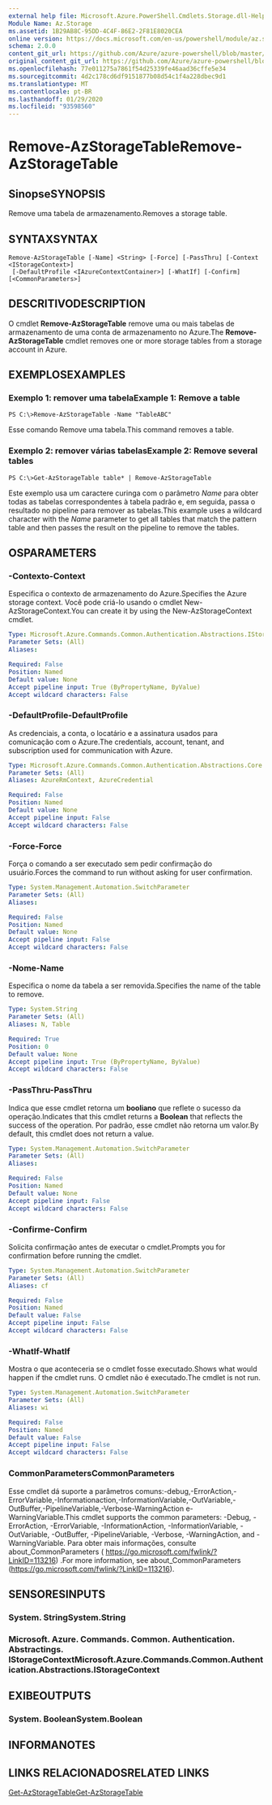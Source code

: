 ```yaml
---
external help file: Microsoft.Azure.PowerShell.Cmdlets.Storage.dll-Help.xml
Module Name: Az.Storage
ms.assetid: 1B29AB8C-95DD-4C4F-86E2-2F81E8020CEA
online version: https://docs.microsoft.com/en-us/powershell/module/az.storage/remove-azstoragetable
schema: 2.0.0
content_git_url: https://github.com/Azure/azure-powershell/blob/master/src/Storage/Storage.Management/help/Remove-AzStorageTable.md
original_content_git_url: https://github.com/Azure/azure-powershell/blob/master/src/Storage/Storage.Management/help/Remove-AzStorageTable.md
ms.openlocfilehash: 77e011275a7861f54d25339fe46aad36cffe5e34
ms.sourcegitcommit: 4d2c178cd6df9151877b08d54c1f4a228dbec9d1
ms.translationtype: MT
ms.contentlocale: pt-BR
ms.lasthandoff: 01/29/2020
ms.locfileid: "93598560"
---
```

# <span data-ttu-id="8e0d6-101">Remove-AzStorageTable</span><span class="sxs-lookup"><span data-stu-id="8e0d6-101">Remove-AzStorageTable</span></span>

## <span data-ttu-id="8e0d6-102">Sinopse</span><span class="sxs-lookup"><span data-stu-id="8e0d6-102">SYNOPSIS</span></span>
<span data-ttu-id="8e0d6-103">Remove uma tabela de armazenamento.</span><span class="sxs-lookup"><span data-stu-id="8e0d6-103">Removes a storage table.</span></span>

## <span data-ttu-id="8e0d6-104">SYNTAX</span><span class="sxs-lookup"><span data-stu-id="8e0d6-104">SYNTAX</span></span>

```
Remove-AzStorageTable [-Name] <String> [-Force] [-PassThru] [-Context <IStorageContext>]
 [-DefaultProfile <IAzureContextContainer>] [-WhatIf] [-Confirm] [<CommonParameters>]
```

## <span data-ttu-id="8e0d6-105">DESCRITIVO</span><span class="sxs-lookup"><span data-stu-id="8e0d6-105">DESCRIPTION</span></span>
<span data-ttu-id="8e0d6-106">O cmdlet **Remove-AzStorageTable** remove uma ou mais tabelas de armazenamento de uma conta de armazenamento no Azure.</span><span class="sxs-lookup"><span data-stu-id="8e0d6-106">The **Remove-AzStorageTable** cmdlet removes one or more storage tables from a storage account in Azure.</span></span>

## <span data-ttu-id="8e0d6-107">EXEMPLOS</span><span class="sxs-lookup"><span data-stu-id="8e0d6-107">EXAMPLES</span></span>

### <span data-ttu-id="8e0d6-108">Exemplo 1: remover uma tabela</span><span class="sxs-lookup"><span data-stu-id="8e0d6-108">Example 1: Remove a table</span></span>
```
PS C:\>Remove-AzStorageTable -Name "TableABC"
```

<span data-ttu-id="8e0d6-109">Esse comando Remove uma tabela.</span><span class="sxs-lookup"><span data-stu-id="8e0d6-109">This command removes a table.</span></span>

### <span data-ttu-id="8e0d6-110">Exemplo 2: remover várias tabelas</span><span class="sxs-lookup"><span data-stu-id="8e0d6-110">Example 2: Remove several tables</span></span>
```
PS C:\>Get-AzStorageTable table* | Remove-AzStorageTable
```

<span data-ttu-id="8e0d6-111">Este exemplo usa um caractere curinga com o parâmetro *Name* para obter todas as tabelas correspondentes à tabela padrão e, em seguida, passa o resultado no pipeline para remover as tabelas.</span><span class="sxs-lookup"><span data-stu-id="8e0d6-111">This example uses a wildcard character with the *Name* parameter to get all tables that match the pattern table and then passes the result on the pipeline to remove the tables.</span></span>

## <span data-ttu-id="8e0d6-112">OS</span><span class="sxs-lookup"><span data-stu-id="8e0d6-112">PARAMETERS</span></span>

### <span data-ttu-id="8e0d6-113">-Contexto</span><span class="sxs-lookup"><span data-stu-id="8e0d6-113">-Context</span></span>
<span data-ttu-id="8e0d6-114">Especifica o contexto de armazenamento do Azure.</span><span class="sxs-lookup"><span data-stu-id="8e0d6-114">Specifies the Azure storage context.</span></span>
<span data-ttu-id="8e0d6-115">Você pode criá-lo usando o cmdlet New-AzStorageContext.</span><span class="sxs-lookup"><span data-stu-id="8e0d6-115">You can create it by using the New-AzStorageContext cmdlet.</span></span>

```yaml
Type: Microsoft.Azure.Commands.Common.Authentication.Abstractions.IStorageContext
Parameter Sets: (All)
Aliases:

Required: False
Position: Named
Default value: None
Accept pipeline input: True (ByPropertyName, ByValue)
Accept wildcard characters: False
```

### <span data-ttu-id="8e0d6-116">-DefaultProfile</span><span class="sxs-lookup"><span data-stu-id="8e0d6-116">-DefaultProfile</span></span>
<span data-ttu-id="8e0d6-117">As credenciais, a conta, o locatário e a assinatura usados para comunicação com o Azure.</span><span class="sxs-lookup"><span data-stu-id="8e0d6-117">The credentials, account, tenant, and subscription used for communication with Azure.</span></span>

```yaml
Type: Microsoft.Azure.Commands.Common.Authentication.Abstractions.Core.IAzureContextContainer
Parameter Sets: (All)
Aliases: AzureRmContext, AzureCredential

Required: False
Position: Named
Default value: None
Accept pipeline input: False
Accept wildcard characters: False
```

### <span data-ttu-id="8e0d6-118">-Force</span><span class="sxs-lookup"><span data-stu-id="8e0d6-118">-Force</span></span>
<span data-ttu-id="8e0d6-119">Força o comando a ser executado sem pedir confirmação do usuário.</span><span class="sxs-lookup"><span data-stu-id="8e0d6-119">Forces the command to run without asking for user confirmation.</span></span>

```yaml
Type: System.Management.Automation.SwitchParameter
Parameter Sets: (All)
Aliases:

Required: False
Position: Named
Default value: None
Accept pipeline input: False
Accept wildcard characters: False
```

### <span data-ttu-id="8e0d6-120">-Nome</span><span class="sxs-lookup"><span data-stu-id="8e0d6-120">-Name</span></span>
<span data-ttu-id="8e0d6-121">Especifica o nome da tabela a ser removida.</span><span class="sxs-lookup"><span data-stu-id="8e0d6-121">Specifies the name of the table to remove.</span></span>

```yaml
Type: System.String
Parameter Sets: (All)
Aliases: N, Table

Required: True
Position: 0
Default value: None
Accept pipeline input: True (ByPropertyName, ByValue)
Accept wildcard characters: False
```

### <span data-ttu-id="8e0d6-122">-PassThru</span><span class="sxs-lookup"><span data-stu-id="8e0d6-122">-PassThru</span></span>
<span data-ttu-id="8e0d6-123">Indica que esse cmdlet retorna um **booliano** que reflete o sucesso da operação.</span><span class="sxs-lookup"><span data-stu-id="8e0d6-123">Indicates that this cmdlet returns a **Boolean** that reflects the success of the operation.</span></span>
<span data-ttu-id="8e0d6-124">Por padrão, esse cmdlet não retorna um valor.</span><span class="sxs-lookup"><span data-stu-id="8e0d6-124">By default, this cmdlet does not return a value.</span></span>

```yaml
Type: System.Management.Automation.SwitchParameter
Parameter Sets: (All)
Aliases:

Required: False
Position: Named
Default value: None
Accept pipeline input: False
Accept wildcard characters: False
```

### <span data-ttu-id="8e0d6-125">-Confirme</span><span class="sxs-lookup"><span data-stu-id="8e0d6-125">-Confirm</span></span>
<span data-ttu-id="8e0d6-126">Solicita confirmação antes de executar o cmdlet.</span><span class="sxs-lookup"><span data-stu-id="8e0d6-126">Prompts you for confirmation before running the cmdlet.</span></span>

```yaml
Type: System.Management.Automation.SwitchParameter
Parameter Sets: (All)
Aliases: cf

Required: False
Position: Named
Default value: False
Accept pipeline input: False
Accept wildcard characters: False
```

### <span data-ttu-id="8e0d6-127">-WhatIf</span><span class="sxs-lookup"><span data-stu-id="8e0d6-127">-WhatIf</span></span>
<span data-ttu-id="8e0d6-128">Mostra o que aconteceria se o cmdlet fosse executado.</span><span class="sxs-lookup"><span data-stu-id="8e0d6-128">Shows what would happen if the cmdlet runs.</span></span>
<span data-ttu-id="8e0d6-129">O cmdlet não é executado.</span><span class="sxs-lookup"><span data-stu-id="8e0d6-129">The cmdlet is not run.</span></span>

```yaml
Type: System.Management.Automation.SwitchParameter
Parameter Sets: (All)
Aliases: wi

Required: False
Position: Named
Default value: False
Accept pipeline input: False
Accept wildcard characters: False
```

### <span data-ttu-id="8e0d6-130">CommonParameters</span><span class="sxs-lookup"><span data-stu-id="8e0d6-130">CommonParameters</span></span>
<span data-ttu-id="8e0d6-131">Esse cmdlet dá suporte a parâmetros comuns:-debug,-ErrorAction,-ErrorVariable,-Informationaction,-InformationVariable,-OutVariable,-OutBuffer,-PipelineVariable,-Verbose-WarningAction e-WarningVariable.</span><span class="sxs-lookup"><span data-stu-id="8e0d6-131">This cmdlet supports the common parameters: -Debug, -ErrorAction, -ErrorVariable, -InformationAction, -InformationVariable, -OutVariable, -OutBuffer, -PipelineVariable, -Verbose, -WarningAction, and -WarningVariable.</span></span> <span data-ttu-id="8e0d6-132">Para obter mais informações, consulte about_CommonParameters ( https://go.microsoft.com/fwlink/?LinkID=113216) .</span><span class="sxs-lookup"><span data-stu-id="8e0d6-132">For more information, see about_CommonParameters (https://go.microsoft.com/fwlink/?LinkID=113216).</span></span>

## <span data-ttu-id="8e0d6-133">SENSORES</span><span class="sxs-lookup"><span data-stu-id="8e0d6-133">INPUTS</span></span>

### <span data-ttu-id="8e0d6-134">System. String</span><span class="sxs-lookup"><span data-stu-id="8e0d6-134">System.String</span></span>

### <span data-ttu-id="8e0d6-135">Microsoft. Azure. Commands. Common. Authentication. Abstractings. IStorageContext</span><span class="sxs-lookup"><span data-stu-id="8e0d6-135">Microsoft.Azure.Commands.Common.Authentication.Abstractions.IStorageContext</span></span>

## <span data-ttu-id="8e0d6-136">EXIBE</span><span class="sxs-lookup"><span data-stu-id="8e0d6-136">OUTPUTS</span></span>

### <span data-ttu-id="8e0d6-137">System. Boolean</span><span class="sxs-lookup"><span data-stu-id="8e0d6-137">System.Boolean</span></span>

## <span data-ttu-id="8e0d6-138">INFORMA</span><span class="sxs-lookup"><span data-stu-id="8e0d6-138">NOTES</span></span>

## <span data-ttu-id="8e0d6-139">LINKS RELACIONADOS</span><span class="sxs-lookup"><span data-stu-id="8e0d6-139">RELATED LINKS</span></span>

[<span data-ttu-id="8e0d6-140">Get-AzStorageTable</span><span class="sxs-lookup"><span data-stu-id="8e0d6-140">Get-AzStorageTable</span></span>](./Get-AzStorageTable.md)
